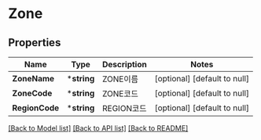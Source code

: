 # Zone

## Properties
Name | Type | Description | Notes
------------ | ------------- | ------------- | -------------
**ZoneName** | ***string** | ZONE이름 | [optional] [default to null]
**ZoneCode** | ***string** | ZONE코드 | [optional] [default to null]
**RegionCode** | ***string** | REGION코드 | [optional] [default to null]

[[Back to Model list]](../README.md#documentation-for-models) [[Back to API list]](../README.md#documentation-for-api-endpoints) [[Back to README]](../README.md)


